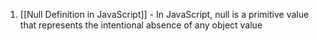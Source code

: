 1. [[Null Definition in JavaScript]] - In JavaScript, null is a primitive value that represents the intentional absence of any object value